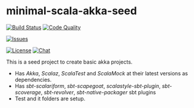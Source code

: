 minimal-scala-akka-seed
=========================

[![Build Status][build-status-badge]][build-status-url]
[![Code Quality][code-quality-badge]][code-quality-url]

[![Issues][issues-badge]][issues-url]

[![License][license-badge]][license-url]
[![Chat][chat-badge]][chat-url]

This is a seed project to create basic akka projects.

* Has *Akka*, *Scalaz*, *ScalaTest* and *ScalaMock* at their latest versions as dependencies.
* Has *sbt-scalariform*, *sbt-scapegoat*, *scalastyle-sbt-plugin*,
  *sbt-scoverage*, *sbt-revolver*, *sbt-native-packager*  sbt plugins
* Test and it folders are setup.


[build-status-badge]: https://img.shields.io/travis/yeghishe/minimal-scala-akka-seed.svg?style=flat-square
[build-status-url]: https://travis-ci.org/yeghishe/minimal-scala-akka-seed
[code-quality-badge]: https://img.shields.io/codacy/c72ad9bf779a492299517736d457e77d.svg?style=flat-square
[code-quality-url]: https://www.codacy.com/app/ypiruzyan/minimal-scala-akka-seed
[issues-badge]: https://img.shields.io/github/issues/yeghishe/minimal-scala-akka-seed.svg?style=flat-square
[issues-url]: https://github.com/yeghishe/minimal-scala-akka-seed/issues
[license-badge]: https://img.shields.io/badge/License-Apache%202-blue.svg?style=flat-square
[license-url]: LICENSE
[chat-badge]: https://img.shields.io/badge/gitter-join%20chat-brightgreen.svg?style=flat-square
[chat-url]: https://gitter.im/yeghishe/minimal-scala-akka-seed
